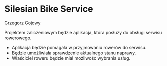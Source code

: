 # Silesian Bike Service

Grzegorz Gojowy

Projektem zaliczeniowym będzie aplikacja, która posłuży do obsługi serwisu rowerowego.
* Aplikacja będzie pomagała w przyjmowaniu rowerów do serwisu. 
* Będzie umożliwiała sprawdzenie aktualnego stanu naprawy.
* Właściciel roweru będzie miał możliwośc wybrania usług.
